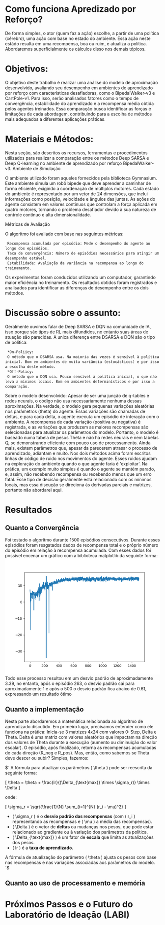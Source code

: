  <H1>Como funciona Apredizado por Reforço?</H1>
 <a>De forma simples, o ator (quem faz a ação) escolhe, a partir de uma política (cérebro), uma ação com base no estado do ambiente. Essa ação neste estádo resulta em uma recompensa, boa ou ruim, e atualiza a política. Abordaremos superficialmente os cálculos disso nos demais tópicos.</a>

 <H1>Objetivos:</H1>
 <a>O objetivo deste trabalho é realizar uma análise do modelo de aproximação desenvolvido, avaliando seu desempenho em ambientes de aprendizado por reforço com características desafiadoras, como o BipedalWalker-v3 e CartPole-v1. Para isso, serão analisados fatores como o tempo de convergência, estabilidade do aprendizado e a recompensa média obtida pelos agentes treinados. Essa comparação busca identificar as forças e limitações de cada abordagem, contribuindo para a escolha de métodos mais adequados a diferentes aplicações práticas.</a>
 <H1>Materiais e Métodos:</H1>
 <a>Nesta seção, são descritos os recursos, ferramentas e procedimentos utilizados para realizar a comparação entre os métodos Deep SARSA e Deep Q-learning no ambiente de aprendizado por reforço BipedalWalker-v3.
 Ambiente de Simulação

 O ambiente utilizado foram aqueles fornecidos pela biblioteca Gymnasium. Este ambiente simula um robô bípede que deve aprender a caminhar de forma eficiente, exigindo a coordenação de múltiplos motores. Cada estado do ambiente é representado por um vetor de 24 dimensões, que inclui informações como posição, velocidade e ângulos das juntas. As ações do agente consistem em valores contínuos que controlam a força aplicada em quatro motores, tornando o problema desafiador devido à sua natureza de controle contínuo e alta dimensionalidade.

 Métricas de Avaliação

 O algoritmo foi avaliado com base nas seguintes métricas:

     Recompensa acumulada por episódio: Mede o desempenho do agente ao longo dos episódios.
     Taxa de convergência: Número de episódios necessários para atingir um desempenho estável.
     Estabilidade: Avaliação da variância na recompensa ao longo do treinamento.

 Os experimentos foram conduzidos utilizando um computador, garantindo maior eficiência no treinamento. Os resultados obtidos foram registrados e analisados para identificar as diferenças de desempenho entre os dois métodos.</a>

 <H1>Discussão sobre o assunto:</H1>
 <a>
 Geralmente ouvimos falar de Deep SARSA e DQN na comunidade de IA, isso porque são tipos de RL mais difundidos, no entanto suas áreas de atuação são parecidas. A unica diferença entre DSARSA e DQN são o tipo de política:

     *On-Poliicy:
     O método que o DSARSA usa. Na maioria das vezes é sensível à política inicial. Bom em ambientes de muita variância (estocásticos) e por isso a escolha deste método.
     *Off-Policy:
     O método que o DQN usa. Pouco sensível à política inicial, o que não leva a mínimos locais. Bom em ambientes determinísticos e por isso a comparação.
 Sobre o modelo desenvolvido: Apesar de ser uma junção de q-tables e redes neurais, o código não usa necessariamente nenhuma dessas aproximações. Na verdade, o modelo gera pequenas variações aleatórias nos parâmetros (theta) do agente. Essas variações são chamadas de deltas, e para cada delta, o agente executa um episódio de interação com o ambiente. A recompensa de cada variação (positiva ou negativa) é registrada, e as variações que produzem as maiores recompensas são selecionadas para atualizar os parâmetros do modelo. Portanto, o modelo é baseado numa tabela de pesos Theta e não há redes neurais e nem tabelas Q, se demonstrando eficiente com pouco uso de processamento.
  Ainda mais, existem parâmetros que, apesar da parecerem atrasar o processo de aprendizado, adiantam e muito. Nos dois métodos acima foram escritos linhas de código de ruido nos movimentos do agente. Esses ruidos ajudam na exploração do ambiente quando o que agente faria é 'exploitar'. Na prática, um exemplo muito simples é quando o agente se mantém parado, e, assim, não recebendo recompensa ou recebendo menos que um erro fatal. Esse tipo de decisão geralmente está relacionado com os mínimos locais, mas essa discução se direciona às derivadas parciais e matrizes, portanto não abordarei aqui.
 </a>
 <H1>Resultados</H1>
 <h2>Quanto a Convergência</h2>
 <a>
  Foi testado o algorítmo durante 1500 episódios consecutivos. Durante esses episódios foram resgatados dados de recompensa total e o próprio número do episódio em relação à recompensa acumulada. Com esses dados foi possível encenar um gráfico com a biblioteca matplotlib da seguinte forma:
 </a>
 <img src="/images/recompensa_acumulada.png">
 <a>Todo esse processo resultou em um desvio padrão de aproximadamente 3.39, no entanto, após o episódio 263, o desvio padrão cai para aproximadamente 1 e após o 500 o desvio padrão fica abaixo de 0.61, expressando um resultado ótimo</a>
 <h2>Quanto a implementação</h2>
 <a>
  Nesta parte abordaremos a matemática relacionada ao algorítmo de aprendizado discutido.
  Em primeiro lugar, precisamos entender como ele funciona na prática:
  Inicia-se 3 matrizes 4x24 com valores 0: Step, Delta e Theta. Delta é uma matriz com valores aleatórios que impactam na direção dos valores de Theta durante a execução (aumento ou diminuição do valor escalar). O episódio, após finalizado, retorna as recompensas acumuladas de cada direção (R_neg e R_pos). Mas, então, como sabemos se Theta deve descer ou subir? Simples, fazemos:
 </a>
 
 $`
 A fórmula para atualizar os parâmetros \( \theta \) pode ser reescrita da seguinte forma:

\[
\theta = \theta + \frac{lr}{(\Delta_{\text{max}} \times \sigma_r)} \times \Delta
\]

onde:

\[
\sigma_r = \sqrt{\frac{1}{N} \sum_{i=1}^{N} (r_i - \mu)^2}
\]

- \( \sigma_r \) é o **desvio padrão das recompensas** (com \( r_i \) representando as recompensas e \( \mu \) a média das recompensas).
- \( \Delta \) é o vetor de **deltas** ou mudanças nos pesos, que pode estar relacionado ao gradiente ou à variação dos parâmetros da política.
- \( \Delta_{\text{max}} \) é um fator de **escala** que limita as atualizações dos pesos.
- \( lr \) é a **taxa de aprendizado**.

A fórmula de atualização do parâmetro \( \theta \) ajusta os pesos com base nas recompensas e nas variações associadas aos parâmetros do modelo.
 `$
 
 <h2>Quanto ao uso de processamento e memória</h2>
 <a>
 </a>
 <h1>Próximos Passos e o Futuro do Laboratório de Ideação (LABI)</h1>
 <a>
 </a>
